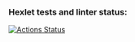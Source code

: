 ### Hexlet tests and linter status:
[![Actions Status](https://github.com/Vihaes/frontend-project-44/workflows/hexlet-check/badge.svg)](https://github.com/Vihaes/frontend-project-44/actions)